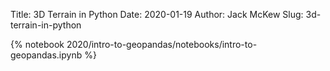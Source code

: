 Title: 3D Terrain in Python
Date: 2020-01-19
Author: Jack McKew
Slug: 3d-terrain-in-python

{% notebook 2020/intro-to-geopandas/notebooks/intro-to-geopandas.ipynb %}